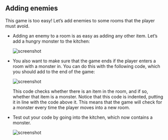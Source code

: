 ## Adding enemies

This game is too easy! Let’s add enemies to some rooms that the player must avoid.



+ Adding an enemy to a room is as easy as adding any other item. Let’s add a hungry monster to the kitchen:

  ![screenshot](images/rpg-monster-dict.png)

+ You also want to make sure that the game ends if the player enters a room with a monster in. You can do this with the following code, which you should add to the end of the game:

  ![screenshot](images/rpg-monster-code.png)

  This code checks whether there is an item in the room, and if so, whether that item is a monster. Notice that this code is indented, putting it in line with the code above it. This means that the game will check for a monster every time the player moves into a new room.

+ Test out your code by going into the kitchen, which now contains a monster.

  ![screenshot](images/rpg-monster-test.png)



